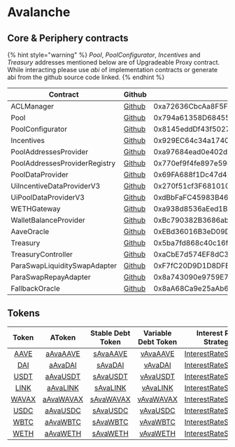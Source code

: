 # Avalanche

## Core & Periphery contracts

{% hint style="warning" %}
_Pool_, _PoolConfigurator_, _Incentives_ and _Treasury_ addresses mentioned below are of Upgradeable Proxy contract. While interacting please use _abi_ of implementation contracts or generate abi from the github source code linked.
{% endhint %}

| Contract                      | Github                                                                                                                        | Address                                    |
| ----------------------------- | ----------------------------------------------------------------------------------------------------------------------------- | ------------------------------------------ |
| ACLManager                    | [Github](https://github.com/aave/aave-v3-core/blob/master/contracts/protocol/configuration/ACLManager.sol)                    | 0xa72636CbcAa8F5FF95B2cc47F3CDEe83F3294a0B |
| Pool                          | [Github](https://github.com/aave/aave-v3-core/blob/master/contracts/protocol/pool/Pool.sol)                                   | 0x794a61358D6845594F94dc1DB02A252b5b4814aD |
| PoolConfigurator              | [Github](https://github.com/aave/aave-v3-core/blob/master/contracts/protocol/pool/PoolConfigurator.sol)                       | 0x8145eddDf43f50276641b55bd3AD95944510021E |
| Incentives                    | [Github](https://github.com/aave/aave-v3-periphery/blob/master/contracts/rewards/RewardsController.sol)                       | 0x929EC64c34a17401F460460D4B9390518E5B473e |
| PoolAddressesProvider         | [Github](https://github.com/aave/aave-v3-core/blob/master/contracts/protocol/configuration/PoolAddressesProvider.sol)         | 0xa97684ead0e402dC232d5A977953DF7ECBaB3CDb |
| PoolAddressesProviderRegistry | [Github](https://github.com/aave/aave-v3-core/blob/master/contracts/protocol/configuration/PoolAddressesProviderRegistry.sol) | 0x770ef9f4fe897e59daCc474EF11238303F9552b6 |
| PoolDataProvider              | [Github](https://github.com/aave/aave-v3-core/blob/master/contracts/misc/AaveProtocolDataProvider.sol)                        | 0x69FA688f1Dc47d4B5d8029D5a35FB7a548310654 |
| UiIncentiveDataProviderV3     | [Github](https://github.com/aave/aave-v3-periphery/blob/master/contracts/misc/UiIncentiveDataProviderV3.sol)                  | 0x270f51cf3F681010B46f5c4Ee2aD5120Db33026F |
| UiPoolDataProviderV3          | [Github](https://github.com/aave/aave-v3-periphery/blob/master/contracts/misc/UiPoolDataProviderV3.sol)                       | 0xdBbFaFC45983B4659E368a3025b81f69Ab6E5093 |
| WETHGateway                   | [Github](https://github.com/aave/aave-v3-periphery/blob/master/contracts/misc/WETHGateway.sol)                                | 0xa938d8536aEed1Bd48f548380394Ab30Aa11B00E |
| WalletBalanceProvider         | [Github](https://github.com/aave/aave-v3-periphery/blob/master/contracts/misc/WalletBalanceProvider.sol)                      | 0xBc790382B3686abffE4be14A030A96aC6154023a |
| AaveOracle                    | [Github](https://github.com/aave/aave-v3-core/blob/master/contracts/misc/AaveOracle.sol)                                      | 0xEBd36016B3eD09D4693Ed4251c67Bd858c3c7C9C |
| Treasury                      | [Github](https://github.com/aave/aave-v3-periphery/blob/master/contracts/treasury/Collector.sol)                              | 0x5ba7fd868c40c16f7aDfAe6CF87121E13FC2F7a0 |
| TreasuryController            | [Github](https://github.com/aave/aave-v3-periphery/blob/master/contracts/treasury/CollectorController.sol)                    | 0xaCbE7d574EF8dC39435577eb638167Aca74F79f0 |
| ParaSwapLiquiditySwapAdapter  | [Github](https://github.com/aave/aave-v3-periphery/blob/master/contracts/adapters/paraswap/ParaSwapLiquiditySwapAdapter.sol)  | 0xF7fC20D9D1D8DFE55F5F2c3180272a5747dD327F |
| ParaSwapRepayAdapter          | [Github](https://github.com/aave/aave-v3-periphery/blob/master/contracts/adapters/paraswap/ParaSwapRepayAdapter.sol)          | 0x8a743090e9759E758d15a4CFd18408fb6332c625 |
| FallbackOracle                | [Github](https://github.com/aave/aave-v3-core/blob/master/contracts/mocks/oracle/PriceOracle.sol)                             | 0x8aA68Ca9e25aAb6f9f41bF341d12Ab407AE099E2 |

## Tokens

|                                         Token                                        |                                          AToken                                          |                                     Stable Debt Token                                     |                                    Variable Debt Token                                   |                                        Interest Rate Strategy                                        |
| :----------------------------------------------------------------------------------: | :--------------------------------------------------------------------------------------: | :---------------------------------------------------------------------------------------: | :--------------------------------------------------------------------------------------: | :--------------------------------------------------------------------------------------------------: |
|    [AAVE](https://snowtrace.io/address/0x63a72806098bd3d9520cc43356dd78afe5d386d9)   |    [aAvaAAVE](https://snowtrace.io/address/0xf329e36C7bF6E5E86ce2150875a84Ce77f477375)   |    [sAvaAAVE](https://snowtrace.io/address/0xfAeF6A702D15428E588d4C0614AEFb4348D83D48)    |    [vAvaAAVE](https://snowtrace.io/address/0xE80761Ea617F66F96274eA5e8c37f03960ecC679)   | [InterestRateStrategy](https://snowtrace.io/address/0x79a906e8c998d2fb5C5D66d23c4c5416Fe0168D6#code) |
|    [DAI](https://snowtrace.io/address/0xd586E7F844cEa2F87f50152665BCbc2C279D8d70)    |    [aAvaDAI](https://snowtrace.io/address/0x82E64f49Ed5EC1bC6e43DAD4FC8Af9bb3A2312EE)    |     [sAvaDAI](https://snowtrace.io/address/0xd94112B5B62d53C9402e7A60289c6810dEF1dC9B)    |    [vAvaDAI](https://snowtrace.io/address/0x8619d80FB0141ba7F184CbF22fd724116D9f7ffC)    | [InterestRateStrategy](https://snowtrace.io/address/0xfab05a6aF585da2F96e21452F91E812452996BD3#code) |
| [USDT](https://snowtrace.io/address/0x9702230A8Ea53601f5cD2dc00fDBc13d4dF4A8c7#code) | [aAvaUSDT](https://snowtrace.io/address/0x6ab707Aca953eDAeFBc4fD23bA73294241490620#code) |  [sAvaUSDT](https://snowtrace.io/address/0x70eFfc565DB6EEf7B927610155602d31b670e802#code) | [vAvaUSDT](https://snowtrace.io/address/0xfb00AC187a8Eb5AFAE4eACE434F493Eb62672df7#code) | [InterestRateStrategy](https://snowtrace.io/address/0xf4a0039F2d4a2EaD5216AbB6Ae4C4C3AA2dB9b82#code) |
|    [LINK](https://snowtrace.io/address/0x5947BB275c521040051D82396192181b413227A3)   |    [aAvaLINK](https://snowtrace.io/address/0x191c10Aa4AF7C30e871E70C95dB0E4eb77237530)   |  [sAvaLINK](https://snowtrace.io/address/0x89D976629b7055ff1ca02b927BA3e020F22A44e4#code) |    [vAvaLINK](https://snowtrace.io/address/0x953A573793604aF8d41F306FEb8274190dB4aE0e)   | [InterestRateStrategy](https://snowtrace.io/address/0x79a906e8c998d2fb5C5D66d23c4c5416Fe0168D6#code) |
|   [WAVAX](https://snowtrace.io/address/0xB31f66AA3C1e785363F0875A1B74E27b85FD66c7)   |   [aAvaWAVAX](https://snowtrace.io/address/0x6d80113e533a2C0fe82EaBD35f1875DcEA89Ea97)   | [sAvaWAVAX](https://snowtrace.io/address/0xF15F26710c827DDe8ACBA678682F3Ce24f2Fb56E#code) |   [vAvaWAVAX](https://snowtrace.io/address/0x4a1c3aD6Ed28a636ee1751C69071f6be75DEb8B8)   | [InterestRateStrategy](https://snowtrace.io/address/0x79a906e8c998d2fb5C5D66d23c4c5416Fe0168D6#code) |
|    [USDC](https://snowtrace.io/address/0xB97EF9Ef8734C71904D8002F8b6Bc66Dd9c48a6E)   |    [aAvaUSDC](https://snowtrace.io/address/0x625E7708f30cA75bfd92586e17077590C60eb4cD)   |  [sAvaUSDC](https://snowtrace.io/address/0x307ffe186F84a3bc2613D1eA417A5737D69A7007#code) |    [vAvaUSDC](https://snowtrace.io/address/0xFCCf3cAbbe80101232d343252614b6A3eE81C989)   | [InterestRateStrategy](https://snowtrace.io/address/0xf4a0039F2d4a2EaD5216AbB6Ae4C4C3AA2dB9b82#code) |
|    [WBTC](https://snowtrace.io/address/0x50b7545627a5162F82A992c33b87aDc75187B218)   |    [aAvaWBTC](https://snowtrace.io/address/0x078f358208685046a11C85e8ad32895DED33A249)   |  [sAvaWBTC](https://snowtrace.io/address/0x633b207Dd676331c413D4C013a6294B0FE47cD0e#code) |    [vAvaWBTC](https://snowtrace.io/address/0x92b42c66840C7AD907b4BF74879FF3eF7c529473)   | [InterestRateStrategy](https://snowtrace.io/address/0x79a906e8c998d2fb5C5D66d23c4c5416Fe0168D6#code) |
|    [WETH](https://snowtrace.io/address/0x49D5c2BdFfac6CE2BFdB6640F4F80f226bc10bAB)   |    [aAvaWETH](https://snowtrace.io/address/0xe50fA9b3c56FfB159cB0FCA61F5c9D750e8128c8)   |  [sAvaWETH](https://snowtrace.io/address/0xD8Ad37849950903571df17049516a5CD4cbE55F6#code) |    [vAvaWETH](https://snowtrace.io/address/0x0c84331e39d6658Cd6e6b9ba04736cC4c4734351)   | [InterestRateStrategy](https://snowtrace.io/address/0x79a906e8c998d2fb5C5D66d23c4c5416Fe0168D6#code) |
